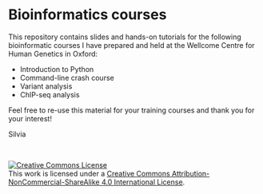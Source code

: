 # Bioinformatics courses

This repository contains slides and hands-on tutorials for the following bioinformatic courses I have prepared and held at the Wellcome Centre for Human Genetics in Oxford:

- Introduction to Python
- Command-line crash course
- Variant analysis
- ChIP-seq analysis

Feel free to re-use this material for your training courses and thank you for your interest!

Silvia

&nbsp;

<a rel="license" href="http://creativecommons.org/licenses/by-nc-sa/4.0/"><img alt="Creative Commons License" style="border-width:0" src="https://i.creativecommons.org/l/by-nc-sa/4.0/88x31.png" /></a><br />This work is licensed under a <a rel="license" href="http://creativecommons.org/licenses/by-nc-sa/4.0/">Creative Commons Attribution-NonCommercial-ShareAlike 4.0 International License</a>. 
